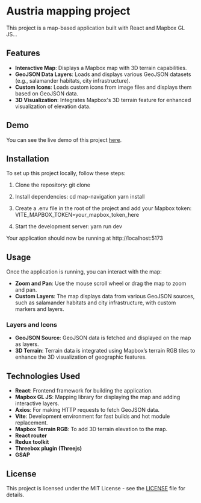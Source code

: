 # Austria mapping project

This project is a map-based application built with React and Mapbox GL JS...

## Features

- **Interactive Map**: Displays a Mapbox map with 3D terrain capabilities.
- **GeoJSON Data Layers**: Loads and displays various GeoJSON datasets (e.g., salamander habitats, city infrastructure).
- **Custom Icons**: Loads custom icons from image files and displays them based on GeoJSON data.
- **3D Visualization**: Integrates Mapbox's 3D terrain feature for enhanced visualization of elevation data.

## Demo

You can see the live demo of this project [here](#https://austria-msc.netlify.app/).

## Installation

To set up this project locally, follow these steps:

1. Clone the repository:
    git clone 

2. Install dependencies:
    cd map-navigation
    yarn install

3. Create a .env file in the root of the project and add your Mapbox token:
    VITE_MAPBOX_TOKEN=your_mapbox_token_here

4. Start the development server:
    yarn run dev

Your application should now be running at http://localhost:5173

## Usage

Once the application is running, you can interact with the map:

- **Zoom and Pan**: Use the mouse scroll wheel or drag the map to zoom and pan.
- **Custom Layers**: The map displays data from various GeoJSON sources, such as salamander habitats and city infrastructure, with custom markers and layers.

### Layers and Icons

- **GeoJSON Source**: GeoJSON data is fetched and displayed on the map as layers.
- **3D Terrain**: Terrain data is integrated using Mapbox’s terrain RGB tiles to enhance the 3D visualization of geographic features.

## Technologies Used

- **React**: Frontend framework for building the application.
- **Mapbox GL JS**: Mapping library for displaying the map and adding interactive layers.
- **Axios**: For making HTTP requests to fetch GeoJSON data.
- **Vite**: Development environment for fast builds and hot module replacement.
- **Mapbox Terrain RGB**: To add 3D terrain elevation to the map.
- **React router**
- **Redux toolkit**
- **Threebox plugin (Threejs)**
- **GSAP**

## License

This project is licensed under the MIT License - see the [LICENSE](LICENSE) file for details.

